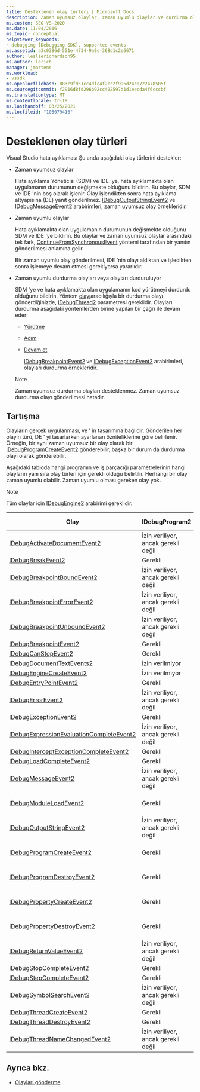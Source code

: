 ```yaml
---
title: Desteklenen olay türleri | Microsoft Docs
description: Zaman uyumsuz olaylar, zaman uyumlu olaylar ve durdurma olayları dahil olmak üzere Visual Studio hata ayıklamanın desteklediği olay türleri hakkında bilgi edinin.
ms.custom: SEO-VS-2020
ms.date: 11/04/2016
ms.topic: conceptual
helpviewer_keywords:
- debugging [Debugging SDK], supported events
ms.assetid: a3c0386d-551e-4734-9a0c-368d1c2e6671
author: leslierichardson95
ms.author: lerich
manager: jmartens
ms.workload:
- vssdk
ms.openlocfilehash: 883c9fd51cc4dfc4f2cc2f996d24c0722478505f
ms.sourcegitcommit: f2916d8fd296b92cc402597d1d1eecda4f6cccbf
ms.translationtype: MT
ms.contentlocale: tr-TR
ms.lasthandoff: 03/25/2021
ms.locfileid: "105079416"
---
```

# <a name="supported-event-types"></a>Desteklenen olay türleri
Visual Studio hata ayıklaması Şu anda aşağıdaki olay türlerini destekler:

- Zaman uyumsuz olaylar

   Hata ayıklama Yöneticisi (SDM) ve IDE 'ye, hata ayıklamakta olan uygulamanın durumunun değişmekte olduğunu bildirin. Bu olaylar, SDM ve IDE 'nin boş olarak işlenir. Olay işlendikten sonra hata ayıklama altyapısına (DE) yanıt gönderilmez. [IDebugOutputStringEvent2](../../extensibility/debugger/reference/idebugoutputstringevent2.md) ve [IDebugMessageEvent2](../../extensibility/debugger/reference/idebugmessageevent2.md) arabirimleri, zaman uyumsuz olay örnekleridir.

- Zaman uyumlu olaylar

   Hata ayıklamakta olan uygulamanın durumunun değişmekte olduğunu SDM ve IDE 'ye bildirin. Bu olaylar ve zaman uyumsuz olaylar arasındaki tek fark, [ContinueFromSynchronousEvent](../../extensibility/debugger/reference/idebugengine2-continuefromsynchronousevent.md) yöntemi tarafından bir yanıtın gönderilmesi anlamına gelir.

   Bir zaman uyumlu olay gönderilmesi, IDE 'nin olayı aldıktan ve işledikten sonra işlemeye devam etmesi gerekiyorsa yararlıdır.

- Zaman uyumlu durdurma olayları veya olayları durduruluyor

   SDM 'ye ve hata ayıklamakta olan uygulamanın kod yürütmeyi durdurdu olduğunu bildirin. Yöntem [olayı](../../extensibility/debugger/reference/idebugeventcallback2-event.md)aracılığıyla bir durdurma olayı gönderdiğinizde, [IDebugThread2](../../extensibility/debugger/reference/idebugthread2.md) parametresi gereklidir. Olayları durdurma aşağıdaki yöntemlerden birine yapılan bir çağrı ile devam eder:

  - [Yürütme](../../extensibility/debugger/reference/idebugprogram2-execute.md)

  - [Adım](../../extensibility/debugger/reference/idebugprogram2-step.md)

  - [Devam et](../../extensibility/debugger/reference/idebugprogram2-continue.md)

    [IDebugBreakpointEvent2](../../extensibility/debugger/reference/idebugbreakpointevent2.md) ve [IDebugExceptionEvent2](../../extensibility/debugger/reference/idebugexceptionevent2.md) arabirimleri, olayları durdurma örnekleridir.

  > [!NOTE]
  > Zaman uyumsuz durdurma olayları desteklenmez. Zaman uyumsuz durdurma olayı gönderilmesi hatadır.

## <a name="discussion"></a>Tartışma
 Olayların gerçek uygulanması, ve ' in tasarımına bağlıdır. Gönderilen her olayın türü, DE ' yi tasarlarken ayarlanan özniteliklerine göre belirlenir. Örneğin, bir aynı zaman uyumsuz bir olay olarak bir [IDebugProgramCreateEvent2](../../extensibility/debugger/reference/idebugprogramcreateevent2.md) gönderebilir, başka bir durum da durdurma olayı olarak gönderebilir.

 Aşağıdaki tabloda hangi programın ve iş parçacığı parametrelerinin hangi olayların yanı sıra olay türleri için gerekli olduğu belirtilir. Herhangi bir olay zaman uyumlu olabilir. Zaman uyumlu olması gereken olay yok.

> [!NOTE]
> Tüm olaylar için [IDebugEngine2](../../extensibility/debugger/reference/idebugengine2.md) arabirimi gereklidir.

|Olay|IDebugProgram2|IDebugThread2|Olayları durdurma|
|-----------|--------------------|-------------------|---------------------|
|[IDebugActivateDocumentEvent2](../../extensibility/debugger/reference/idebugactivatedocumentevent2.md)|İzin veriliyor, ancak gerekli değil|İzin veriliyor, ancak gerekli değil|No|
|[IDebugBreakEvent2](../../extensibility/debugger/reference/idebugbreakevent2.md)|Gerekli|Gerekli|Yes|
|[IDebugBreakpointBoundEvent2](../../extensibility/debugger/reference/idebugbreakpointboundevent2.md)|İzin veriliyor, ancak gerekli değil|İzin veriliyor, ancak gerekli değil|No|
|[IDebugBreakpointErrorEvent2](../../extensibility/debugger/reference/idebugbreakpointerrorevent2.md)|İzin veriliyor, ancak gerekli değil|İzin veriliyor, ancak gerekli değil|No|
|[IDebugBreakpointUnboundEvent2](../../extensibility/debugger/reference/idebugbreakpointunboundevent2.md)|İzin veriliyor, ancak gerekli değil|İzin veriliyor, ancak gerekli değil|No|
|[IDebugBreakpointEvent2](../../extensibility/debugger/reference/idebugbreakpointevent2.md)|Gerekli|Gerekli|Yes|
|[IDebugCanStopEvent2](../../extensibility/debugger/reference/idebugcanstopevent2.md)|Gerekli|Gerekli|No|
|[IDebugDocumentTextEvents2](../../extensibility/debugger/reference/idebugdocumenttextevents2.md)|İzin verilmiyor|İzin verilmiyor|No|
|[IDebugEngineCreateEvent2](../../extensibility/debugger/reference/idebugenginecreateevent2.md)|İzin verilmiyor|İzin verilmiyor|No|
|[IDebugEntryPointEvent2](../../extensibility/debugger/reference/idebugentrypointevent2.md)|Gerekli|Gerekli|Yes|
|[IDebugErrorEvent2](../../extensibility/debugger/reference/idebugerrorevent2.md)|İzin veriliyor, ancak gerekli değil|İzin veriliyor, ancak gerekli değil|Olabilir|
|[IDebugExceptionEvent2](../../extensibility/debugger/reference/idebugexceptionevent2.md)|Gerekli|Gerekli|Yes|
|[IDebugExpressionEvaluationCompleteEvent2](../../extensibility/debugger/reference/idebugexpressionevaluationcompleteevent2.md)|İzin veriliyor, ancak gerekli değil|İzin veriliyor, ancak gerekli değil|Olabilir|
|[IDebugInterceptExceptionCompleteEvent2](../../extensibility/debugger/reference/idebuginterceptexceptioncompleteevent2.md)|Gerekli|Gerekli|Yes|
|[IDebugLoadCompleteEvent2](../../extensibility/debugger/reference/idebugloadcompleteevent2.md)|Gerekli|Gerekli|Yes|
|[IDebugMessageEvent2](../../extensibility/debugger/reference/idebugmessageevent2.md)|İzin veriliyor, ancak gerekli değil|İzin veriliyor, ancak gerekli değil|Olabilir|
|[IDebugModuleLoadEvent2](../../extensibility/debugger/reference/idebugmoduleloadevent2.md)|Gerekli|İzin veriliyor, ancak gerekli değil|No|
|[IDebugOutputStringEvent2](../../extensibility/debugger/reference/idebugoutputstringevent2.md)|İzin veriliyor, ancak gerekli değil|İzin veriliyor, ancak gerekli değil|No|
|[IDebugProgramCreateEvent2](../../extensibility/debugger/reference/idebugprogramcreateevent2.md)|Gerekli|İzin veriliyor, ancak gerekli değil|No|
|[IDebugProgramDestroyEvent2](../../extensibility/debugger/reference/idebugprogramdestroyevent2.md)|Gerekli|İzin veriliyor, ancak gerekli değil|No|
|[IDebugPropertyCreateEvent2](../../extensibility/debugger/reference/idebugpropertycreateevent2.md)|Gerekli|İzin veriliyor, ancak gerekli değil|No|
|[IDebugPropertyDestroyEvent2](../../extensibility/debugger/reference/idebugpropertydestroyevent2.md)|Gerekli|İzin veriliyor, ancak gerekli değil|No|
|[IDebugReturnValueEvent2](../../extensibility/debugger/reference/idebugreturnvalueevent2.md)|İzin veriliyor, ancak gerekli değil|İzin veriliyor, ancak gerekli değil|No|
|IDebugStopCompleteEvent2|Gerekli|Gerekli|Yes|
|[IDebugStepCompleteEvent2](../../extensibility/debugger/reference/idebugstepcompleteevent2.md)|Gerekli|Gerekli|Yes|
|[IDebugSymbolSearchEvent2](../../extensibility/debugger/reference/idebugsymbolsearchevent2.md)|İzin veriliyor, ancak gerekli değil|İzin veriliyor, ancak gerekli değil|No|
|[IDebugThreadCreateEvent2](../../extensibility/debugger/reference/idebugthreadcreateevent2.md)|Gerekli|Gerekli|No|
|[IDebugThreadDestroyEvent2](../../extensibility/debugger/reference/idebugthreaddestroyevent2.md)|Gerekli|Gerekli|No|
|[IDebugThreadNameChangedEvent2](../../extensibility/debugger/reference/idebugthreadnamechangedevent2.md)|İzin veriliyor, ancak gerekli değil|İzin veriliyor, ancak gerekli değil|No|

## <a name="see-also"></a>Ayrıca bkz.
- [Olayları gönderme](../../extensibility/debugger/sending-events.md)
